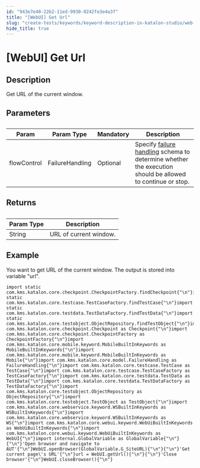 ```yaml
---
id: "943e7e40-22b2-11ed-9930-0242fe3e4a3f"
title: "[WebUI] Get Url"
slug: "create-tests/keywords/keyword-description-in-katalon-studio/web-ui-keywords/webui-get-url"
hide_title: true
---
```


# <a id="id_0" class="anchor_top_offset"/><a id="ariaid-title1" class="anchor_top_offset"/>[WebUI] Get Url


## <a id="id_0__id_1" class="anchor_top_offset"/>Description  

              
<p xmlns="http://www.w3.org/1999/xhtml" className="p">Get URL of the current window.</p> 
      

## <a id="id_0__id_2" class="anchor_top_offset"/>Parameters  

              
<table xmlns="http://www.w3.org/1999/xhtml" className="table anchor_top_offset" id="id_0__993a999c-e8c3-4bfa-9968-2f074fb89190"><caption /><thead className="thead"><tr className><th className="entry anchor_top_offset" id="id_0__993a999c-e8c3-4bfa-9968-2f074fb89190__entry__1">Param</th><th className="entry anchor_top_offset" id="id_0__993a999c-e8c3-4bfa-9968-2f074fb89190__entry__2">Param Type</th><th className="entry anchor_top_offset" id="id_0__993a999c-e8c3-4bfa-9968-2f074fb89190__entry__3">Mandatory</th><th className="entry anchor_top_offset" id="id_0__993a999c-e8c3-4bfa-9968-2f074fb89190__entry__4">Description</th></tr></thead><tbody className="tbody"><tr className><td className="entry" headers="id_0__993a999c-e8c3-4bfa-9968-2f074fb89190__entry__1 id_0__993a999c-e8c3-4bfa-9968-2f074fb89190__entry__2 id_0__993a999c-e8c3-4bfa-9968-2f074fb89190__entry__3 id_0__993a999c-e8c3-4bfa-9968-2f074fb89190__entry__4 ">flowControl</td><td className="entry" headers="id_0__993a999c-e8c3-4bfa-9968-2f074fb89190__entry__1 id_0__993a999c-e8c3-4bfa-9968-2f074fb89190__entry__2 id_0__993a999c-e8c3-4bfa-9968-2f074fb89190__entry__3 id_0__993a999c-e8c3-4bfa-9968-2f074fb89190__entry__4 ">FailureHandling</td><td className="entry" headers="id_0__993a999c-e8c3-4bfa-9968-2f074fb89190__entry__1 id_0__993a999c-e8c3-4bfa-9968-2f074fb89190__entry__2 id_0__993a999c-e8c3-4bfa-9968-2f074fb89190__entry__3 id_0__993a999c-e8c3-4bfa-9968-2f074fb89190__entry__4 ">Optional</td><td className="entry" headers="id_0__993a999c-e8c3-4bfa-9968-2f074fb89190__entry__1 id_0__993a999c-e8c3-4bfa-9968-2f074fb89190__entry__2 id_0__993a999c-e8c3-4bfa-9968-2f074fb89190__entry__3 id_0__993a999c-e8c3-4bfa-9968-2f074fb89190__entry__4 ">Specify <a className="xref" href="/docs/maintain/configure-failure-handling-settings-in-katalon-studio">failure handling</a> schema to         determine whether the execution should be allowed to continue or         stop.</td></tr></tbody></table> 
      

## <a id="id_0__id_3" class="anchor_top_offset"/>Returns

              
<table xmlns="http://www.w3.org/1999/xhtml" className="table anchor_top_offset" id="id_0__2274c8e8-f667-445c-9dd3-7d27c5419401"><caption /><thead className="thead"><tr className><th className="entry anchor_top_offset" id="id_0__2274c8e8-f667-445c-9dd3-7d27c5419401__entry__1">Param Type</th><th className="entry anchor_top_offset" id="id_0__2274c8e8-f667-445c-9dd3-7d27c5419401__entry__2">Description</th></tr></thead><tbody className="tbody"><tr className><td className="entry" headers="id_0__2274c8e8-f667-445c-9dd3-7d27c5419401__entry__1 id_0__2274c8e8-f667-445c-9dd3-7d27c5419401__entry__2 ">String</td><td className="entry" headers="id_0__2274c8e8-f667-445c-9dd3-7d27c5419401__entry__1 id_0__2274c8e8-f667-445c-9dd3-7d27c5419401__entry__2 ">URL of current window.</td></tr></tbody></table> 
      

## <a id="id_0__id_4" class="anchor_top_offset"/>Example 

              
<p xmlns="http://www.w3.org/1999/xhtml" className="p">You want to get URL of the current window. The output is stored   into variable "url".</p> 
              
<pre xmlns="http://www.w3.org/1999/xhtml" className="pre codeblock"><code>import static com.kms.katalon.core.checkpoint.CheckpointFactory.findCheckpoint{"\n"}import static com.kms.katalon.core.testcase.TestCaseFactory.findTestCase{"\n"}import static com.kms.katalon.core.testdata.TestDataFactory.findTestData{"\n"}import static com.kms.katalon.core.testobject.ObjectRepository.findTestObject{"\n"}import com.kms.katalon.core.checkpoint.Checkpoint as Checkpoint{"\n"}import com.kms.katalon.core.checkpoint.CheckpointFactory as CheckpointFactory{"\n"}import com.kms.katalon.core.mobile.keyword.MobileBuiltInKeywords as MobileBuiltInKeywords{"\n"}import com.kms.katalon.core.mobile.keyword.MobileBuiltInKeywords as Mobile{"\n"}import com.kms.katalon.core.model.FailureHandling as FailureHandling{"\n"}import com.kms.katalon.core.testcase.TestCase as TestCase{"\n"}import com.kms.katalon.core.testcase.TestCaseFactory as TestCaseFactory{"\n"}import com.kms.katalon.core.testdata.TestData as TestData{"\n"}import com.kms.katalon.core.testdata.TestDataFactory as TestDataFactory{"\n"}import com.kms.katalon.core.testobject.ObjectRepository as ObjectRepository{"\n"}import com.kms.katalon.core.testobject.TestObject as TestObject{"\n"}import com.kms.katalon.core.webservice.keyword.WSBuiltInKeywords as WSBuiltInKeywords{"\n"}import com.kms.katalon.core.webservice.keyword.WSBuiltInKeywords as WS{"\n"}import com.kms.katalon.core.webui.keyword.WebUiBuiltInKeywords as WebUiBuiltInKeywords{"\n"}import com.kms.katalon.core.webui.keyword.WebUiBuiltInKeywords as WebUI{"\n"}import internal.GlobalVariable as GlobalVariable{"\n"}{"\n"}'Open browser and navigate to AUT'{"\n"}WebUI.openBrowser(GlobalVariable.G_SiteURL){"\n"}{"\n"}'Get current page\'s URL'{"\n"}url = WebUI.getUrl(){"\n"}{"\n"}'Close browser'{"\n"}WebUI.closeBrowser(){"\n"}</code></pre> 
            
